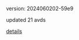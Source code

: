 version: 2024060202-59e9

updated 21 avds

[details](https://github.com/0x74f917491bfa7ebfa379/ali_avd_db/blob/master/change_log/2024/06/02/02/59e9.txt)